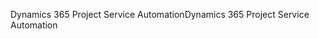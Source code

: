 <span data-ttu-id="7288e-101">Dynamics 365 Project Service Automation</span><span class="sxs-lookup"><span data-stu-id="7288e-101">Dynamics 365 Project Service Automation</span></span>
